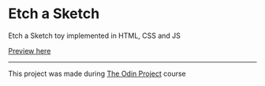 # Etch a Sketch
Etch a Sketch toy implemented in HTML, CSS and JS

[Preview here](https://memeticca.github.io/etch-a-sketch/)

---
This project was made during [The Odin Project](https://www.theodinproject.com/) course
